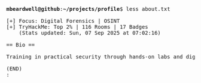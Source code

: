 <pre>

<strong>mbeardwell@github</strong>:<strong>~/projects/profile</strong>$ less about.txt

[+] Focus: Digital Forensics | OSINT
[+] TryHackMe: Top 2% | 116 Rooms | 17 Badges
    (Stats updated: Sun, 07 Sep 2025 at 07:02:16)

== Bio ==

Training in practical security through hands-on labs and digital investigations.

(END)
:
</pre>
